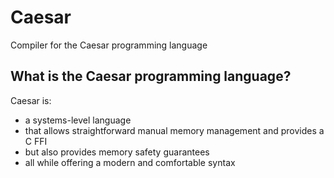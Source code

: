 # Caesar
Compiler for the Caesar programming language

## What is the Caesar programming language?
Caesar is:
- a systems-level language
- that allows straightforward manual memory management and provides a C FFI
- but also provides memory safety guarantees
- all while offering a modern and comfortable syntax